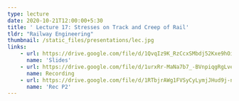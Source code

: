 ```yaml
---
type: lecture
date: 2020-10-21T12:00:00+5:30
title: ' Lecture 17: Stresses on Track and Creep of Rail'
tldr: "Railway Engineering"
thumbnail: /static_files/presentations/lec.jpg
links: 
    - url: https://drive.google.com/file/d/1QvqIz9K_RzCcxSMbdj52Kxe9hOiq-JPv/view?usp=sharing
      name: 'Slides'
    - url: https://drive.google.com/file/d/1urxRr-MaNa7b7_-BVnpiqgRgLvee_tPv/view?usp=sharing
      name: Recording
    - url: https://drive.google.com/file/d/1RTbjrAWg1FVSyCyLymjJHud9j-nDcFM7/view?usp=sharing
      name: 'Rec P2'
---
```

